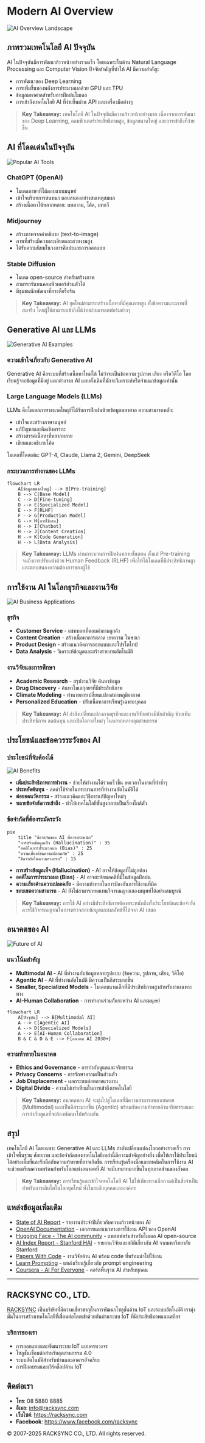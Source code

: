 # Modern AI Overview

![AI Overview Landscape](https://www.google.com/search?q=modern+ai+landscape+2023&tbm=isch)

## ภาพรวมเทคโนโลยี AI ปัจจุบัน

AI ในปัจจุบันมีการพัฒนาก้าวหน้าอย่างรวดเร็ว โดยเฉพาะในด้าน Natural Language Processing และ Computer Vision ปัจจัยสำคัญที่ทำให้ AI มีความสำคัญ:

- การพัฒนาของ Deep Learning
- การเพิ่มขึ้นของพลังการประมวลผลด้วย GPU และ TPU
- ข้อมูลมหาศาลสำหรับการฝึกฝนโมเดล
- การเข้าถึงเทคโนโลยี AI ที่ง่ายขึ้นผ่าน API และเครื่องมือต่างๆ

> **Key Takeaway:** เทคโนโลยี AI ในปัจจุบันมีความก้าวหน้าอย่างมาก เนื่องจากการพัฒนาของ Deep Learning, คอมพิวเตอร์ประสิทธิภาพสูง, ข้อมูลขนาดใหญ่ และการเข้าถึงที่ง่ายขึ้น

## AI ที่โดดเด่นในปัจจุบัน

![Popular AI Tools](https://www.google.com/search?q=chatgpt+midjourney+stable+diffusion+comparison&tbm=isch)

### ChatGPT (OpenAI)
- โมเดลภาษาที่โต้ตอบแบบมนุษย์
- เข้าใจบริบทการสนทนา ตอบสนองอย่างสมเหตุสมผล
- สร้างเนื้อหาได้หลากหลาย: บทความ, โค้ด, บทกวี

### Midjourney
- สร้างภาพจากคำอธิบาย (text-to-image)
- ภาพที่สร้างมีความละเอียดและสวยงามสูง
- ได้รับความนิยมในวงการศิลปะและการออกแบบ

### Stable Diffusion
- โมเดล open-source สำหรับสร้างภาพ
- สามารถรันบนคอมพิวเตอร์ส่วนตัวได้
- มีชุมชนนักพัฒนาที่กระตือรือร้น

> **Key Takeaway:** AI ยุคใหม่สามารถสร้างเนื้อหาที่มีคุณภาพสูง ทั้งข้อความและภาพที่สมจริง โดยผู้ใช้สามารถเข้าถึงได้ง่ายผ่านแพลตฟอร์มต่างๆ

## Generative AI และ LLMs

![Generative AI Examples](https://www.google.com/search?q=generative+ai+examples&tbm=isch)

### ความเข้าใจเกี่ยวกับ Generative AI
Generative AI คือระบบที่สร้างเนื้อหาใหม่ได้ ไม่ว่าจะเป็นข้อความ รูปภาพ เสียง หรือวิดีโอ โดยเรียนรู้จากข้อมูลที่มีอยู่ แตกต่างจาก AI แบบดั้งเดิมที่มักจะวิเคราะห์หรือจำแนกข้อมูลเท่านั้น

### Large Language Models (LLMs)
LLMs คือโมเดลภาษาขนาดใหญ่ที่ได้รับการฝึกฝนด้วยข้อมูลมหาศาล ความสามารถหลัก:
- เข้าใจและสร้างภาษามนุษย์
- แก้ปัญหาและคิดเชิงตรรกะ
- สร้างสรรค์เนื้อหาที่หลากหลาย
- เขียนและอธิบายโค้ด

โมเดลที่โดดเด่น: GPT-4, Claude, Llama 2, Gemini, DeepSeek

### กระบวนการทำงานของ LLMs

```mermaid
flowchart LR
    A[ข้อมูลขนาดใหญ่] --> B[Pre-training]
    B --> C[Base Model]
    C --> D[Fine-tuning]
    D --> E[Specialized Model]
    E --> F[RLHF]
    F --> G[Production Model]
    G --> H{การใช้งาน}
    H --> I[Chatbot]
    H --> J[Content Creation]
    H --> K[Code Generation]
    H --> L[Data Analysis]
```

> **Key Takeaway:** LLMs ผ่านกระบวนการฝึกฝนหลายขั้นตอน ตั้งแต่ Pre-training จนถึงการปรับแต่งด้วย Human Feedback (RLHF) เพื่อให้ได้โมเดลที่มีประสิทธิภาพสูงและตอบสนองความต้องการของผู้ใช้

## การใช้งาน AI ในโลกธุรกิจและงานวิจัย

![AI Business Applications](https://www.google.com/search?q=ai+business+applications+2023&tbm=isch)

### ธุรกิจ
- **Customer Service** - แชทบอทที่ตอบคำถามลูกค้า
- **Content Creation** - สร้างเนื้อหาการตลาด บทความ โฆษณา
- **Product Design** - สร้างแนวคิดการออกแบบและโปรโตไทป์
- **Data Analysis** - วิเคราะห์ข้อมูลและสร้างรายงานอัตโนมัติ

### งานวิจัยและการศึกษา
- **Academic Research** - สรุปงานวิจัย ค้นหาข้อมูล
- **Drug Discovery** - ค้นหาโมเลกุลยาที่มีประสิทธิภาพ
- **Climate Modeling** - ทำนายการเปลี่ยนแปลงสภาพภูมิอากาศ
- **Personalized Education** - ปรับเนื้อหาการเรียนรู้เฉพาะบุคคล

> **Key Takeaway:** AI กำลังเปลี่ยนแปลงภาคธุรกิจและงานวิจัยอย่างมีนัยสำคัญ ช่วยเพิ่มประสิทธิภาพ ลดต้นทุน และเปิดโอกาสใหม่ๆ ในหลากหลายอุตสาหกรรม

## ประโยชน์และข้อควรระวังของ AI

### ประโยชน์ที่จับต้องได้

![AI Benefits](https://www.google.com/search?q=ai+productivity+benefits&tbm=isch)

- **เพิ่มประสิทธิภาพการทำงาน** - ช่วยให้ทำงานได้รวดเร็วขึ้น ลดเวลาในงานที่ทำซ้ำๆ
- **ประหยัดต้นทุน** - ลดค่าใช้จ่ายในกระบวนการที่ทำงานอัตโนมัติได้
- **ต่อยอดนวัตกรรม** - สร้างแนวคิดและวิธีการแก้ปัญหาใหม่ๆ
- **ทลายข้อจำกัดการเข้าถึง** - ทำให้เทคโนโลยีขั้นสูงกลายเป็นเรื่องใกล้ตัว

### ข้อจำกัดที่ต้องระมัดระวัง

```mermaid
pie
    title "ข้อจำกัดของ AI ที่ควรตระหนัก"
    "การสร้างข้อมูลเท็จ (Hallucination)" : 35
    "อคติในการประมวลผล (Bias)" : 25
    "ความเสี่ยงด้านความปลอดภัย" : 25
    "ขีดจำกัดในความสามารถ" : 15
```

- **การสร้างข้อมูลเท็จ (Hallucination)** - AI อาจให้ข้อมูลที่ไม่ถูกต้อง
- **อคติในการประมวลผล (Bias)** - AI อาจสะท้อนอคติที่มีในข้อมูลฝึกฝน
- **ความเสี่ยงด้านความปลอดภัย** - มีความท้าทายในการป้องกันการใช้งานที่ผิด
- **ขอบเขตความสามารถ** - AI ยังไม่สามารถทดแทนวิจารณญาณของมนุษย์ได้อย่างสมบูรณ์

> **Key Takeaway:** การใช้ AI อย่างมีประสิทธิภาพต้องตระหนักถึงทั้งประโยชน์และข้อจำกัด ควรใช้วิจารณญาณในการตรวจสอบข้อมูลและผลลัพธ์ที่ได้จาก AI เสมอ

## อนาคตของ AI

![Future of AI](https://www.google.com/search?q=future+of+ai+2030&tbm=isch)

### แนวโน้มสำคัญ
- **Multimodal AI** - AI ที่ทำงานกับข้อมูลหลายรูปแบบ (ข้อความ, รูปภาพ, เสียง, วิดีโอ)
- **Agentic AI** - AI ที่ทำงานอัตโนมัติ มีความเป็นอิสระมากขึ้น
- **Smaller, Specialized Models** - โมเดลขนาดเล็กที่มีประสิทธิภาพสูงสำหรับงานเฉพาะทาง
- **AI-Human Collaboration** - การทำงานร่วมกันระหว่าง AI และมนุษย์

```mermaid
flowchart LR
    A[ปัจจุบัน] --> B[Multimodal AI]
    A --> C[Agentic AI]
    A --> D[Specialized Models]
    A --> E[AI-Human Collaboration]
    B & C & D & E --> F[อนาคต AI 2030+]
```

### ความท้าทายในอนาคต
- **Ethics and Governance** - การกำกับดูแลและจริยธรรม
- **Privacy Concerns** - การรักษาความเป็นส่วนตัว
- **Job Displacement** - ผลกระทบต่อตลาดแรงงาน
- **Digital Divide** - ความไม่เท่าเทียมในการเข้าถึงเทคโนโลยี

> **Key Takeaway:** อนาคตของ AI จะมุ่งไปสู่โมเดลที่มีความสามารถหลากหลาย (Multimodal) และเป็นอิสระมากขึ้น (Agentic) พร้อมกับความท้าทายด้านจริยธรรมและการกำกับดูแลที่จะต้องพัฒนาไปพร้อมกัน

## สรุป

เทคโนโลยี AI โดยเฉพาะ Generative AI และ LLMs กำลังเปลี่ยนแปลงโลกอย่างรวดเร็ว การเข้าใจพื้นฐาน ศักยภาพ และข้อจำกัดของเทคโนโลยีเหล่านี้มีความสำคัญอย่างยิ่ง เพื่อให้เราใช้ประโยชน์ได้อย่างเต็มที่และรับมือกับความท้าทายที่อาจเกิดขึ้น การเรียนรู้เครื่องมือและเทคนิคในการใช้งาน AI จะช่วยเตรียมความพร้อมสำหรับโลกแห่งอนาคตที่ AI จะมีบทบาทมากขึ้นในทุกภาคส่วนของสังคม

> **Key Takeaway:** การเรียนรู้และเข้าใจเทคโนโลยี AI ไม่ใช่เพียงทางเลือก แต่เป็นสิ่งจำเป็นสำหรับการเติบโตในโลกยุคใหม่ ทั้งในระดับบุคคลและองค์กร

## แหล่งข้อมูลเพิ่มเติม

- [State of AI Report](https://www.stateof.ai/) - รายงานประจำปีเกี่ยวกับความก้าวหน้าของ AI
- [OpenAI Documentation](https://platform.openai.com/docs) - เอกสารและแนวทางการใช้งาน API ของ OpenAI
- [Hugging Face - The AI community](https://huggingface.co/) - แพลตฟอร์มสำหรับโมเดล AI open-source
- [AI Index Report - Stanford HAI](https://aiindex.stanford.edu/report/) - รายงานวิจัยและสถิติเกี่ยวกับ AI จากมหาวิทยาลัย Stanford
- [Papers With Code](https://paperswithcode.com/) - งานวิจัยด้าน AI พร้อม code ที่พร้อมนำไปใช้งาน
- [Learn Prompting](https://learnprompting.org/) - แหล่งเรียนรู้เกี่ยวกับ prompt engineering
- [Coursera - AI For Everyone](https://www.coursera.org/learn/ai-for-everyone) - คอร์สพื้นฐาน AI สำหรับทุกคน

---
## RACKSYNC CO., LTD.

[RACKSYNC](https://github.com/racksync) เป็นบริษัทที่มีความเชี่ยวชาญในการพัฒนาโซลูชั่นด้าน IoT และระบบอัตโนมัติ เรามุ่งมั่นในการสร้างเทคโนโลยีที่เชื่อมต่อโลกเข้าด้วยกันผ่านระบบ IoT ที่มีประสิทธิภาพและเสถียร

### บริการของเรา
- การออกแบบและพัฒนาระบบ IoT แบบครบวงจร
- โซลูชั่นเชื่อมต่อสำหรับอุตสาหกรรม 4.0
- ระบบอัตโนมัติสำหรับบ้านและอาคารอัจฉริยะ
- การฝึกอบรมและเวิร์คช็อปด้าน IoT

## ติดต่อเรา
- **โทร**: 08 5880 8885
- **อีเมล**: info@racksync.com
- **เว็บไซต์**: https://racksync.com
- **Facebook**: https://www.facebook.com/racksync

© 2007-2025 RACKSYNC CO., LTD. All rights reserved.
